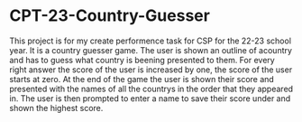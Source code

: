 # CPT-23-Country-Guesser
This project is for my create performence task for CSP for the 22-23 school year.
It is a country guesser game.
The user is shown an outline of acountry and has to guess what country is beening presented to them.
For every right answer the score of the user is increased by one, the score of the user starts at zero.
At the end of the game the user is shown their score and presented with the names of all the countrys in the order that they appeared in.
The user is then prompted to enter a name to save their score under and shown the highest score. 
